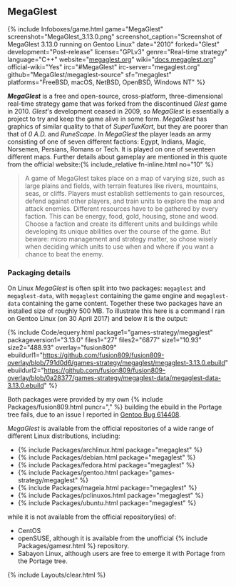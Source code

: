 ## MegaGlest
{% include Infoboxes/game.html game="MegaGlest" screenshot="MegaGlest_3.13.0.png" screenshot_caption="Screenshot of MegaGlest 3.13.0 running on Gentoo Linux" date="2010" forked="Glest" development="Post-release" license="GPLv3" genre="Real-time strategy" language="C++" website="<a href='https://megaglest.org' link='_blank'>megaglest.org</a>" wiki="<a href='https://docs.megaglest.org/' link='_blank'>docs.megaglest.org</a>" official-wiki="Yes" irc="#MegaGlest" irc-server="megaglest.org" github="MegaGlest/megaglest-source" sf="megaglest" platforms="FreeBSD, macOS, NetBSD, OpenBSD, Windows NT" %}

***MegaGlest*** is a free and open-source, cross-platform, three-dimensional real-time strategy game that was forked from the discontinued *Glest* game in 2010. *Glest*'s development ceased in 2009, so *MegaGlest* is essentially a project to try and keep the game alive in some form. *MegaGlest* has graphics of similar quality to that of *SuperTuxKart*, but they are poorer than that of *0 A.D.* and *RuneScape*. In *MegaGlest* the player leads an army consisting of one of seven different factions: Egypt, Indians, Magic, Norsemen, Persians, Romans or Tech. It is played on one of seventeen different maps. Further details about gameplay are mentioned in this quote from the official website:{% include_relative fn-inline.html no="10" %}

> A game of MegaGlest takes place on a map of varying size, such as large plains and fields, with terrain features like rivers, mountains, seas, or cliffs. Players must establish settlements to gain resources, defend against other players, and train units to explore the map and attack enemies. Different resources have to be gathered by every faction. This can be energy, food, gold, housing, stone and wood. Choose a faction and create its different units and buildings while developing its unique abilities over the course of the game. But beware: micro management and strategy matter, so chose wisely when deciding which units to use when and where if you want a chance to beat the enemy.

### Packaging details
On Linux *MegaGlest* is often split into two packages: `megaglest` and `megaglest-data`, with `megaglest` containing the game engine and `megaglest-data` containing the game content. Together these two packages have an installed size of roughly 500 MB. To illustrate this here is a command I ran on Gentoo Linux (on 30 April 2017) and below it is the output:

{% include Code/equery.html package1="games-strategy/megaglest" packageversion1="3.13.0" files1="27" files2="6877" size1="10.93" size2="488.93" overlay="fusion809" ebuildurl1="https://github.com/fusion809/fusion809-overlay/blob/791d0d6/games-strategy/megaglest/megaglest-3.13.0.ebuild" ebuildurl2="https://github.com/fusion809/fusion809-overlay/blob/0a28377/games-strategy/megaglest-data/megaglest-data-3.13.0.ebuild" %}

Both packages were provided by my own {% include Packages/fusion809.html puncr="," %} building the ebuild in the Portage tree fails, due to an issue I reported in [Gentoo Bug 614408](https://bugs.gentoo.org/show_bug.cgi?id=614408).

*MegaGlest* is available from the official repositories of a wide range of different Linux distributions, including:

* {% include Packages/archlinux.html package="megaglest" %}
* {% include Packages/debian.html package="megaglest" %}
* {% include Packages/fedora.html package="megaglest" %}
* {% include Packages/gentoo.html package="games-strategy/megaglest" %}
* {% include Packages/mageia.html package="megaglest" %}
* {% include Packages/pclinuxos.html package="megaglest" %}
* {% include Packages/ubuntu.html package="megaglest" %}

while it is not available from the official repository(ies) of:

* CentOS
* openSUSE, although it is available from the unofficial {% include Packages/gamesr.html %} repository.
* Sabayon Linux, although users are free to emerge it with Portage from the Portage tree. 

{% include Layouts/clear.html %}

